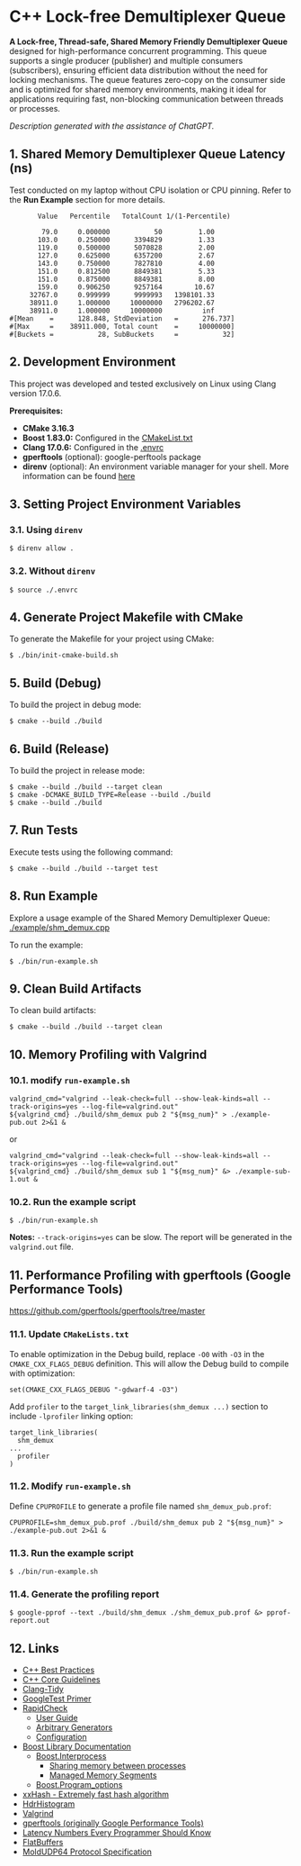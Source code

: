# C++ Lock-free Demultiplexer Queue

**A Lock-free, Thread-safe, Shared Memory Friendly Demultiplexer Queue** designed for high-performance concurrent programming. This queue supports a single producer (publisher) and multiple consumers (subscribers), ensuring efficient data distribution without the need for locking mechanisms. The queue features zero-copy on the consumer side and is optimized for shared memory environments, making it ideal for applications requiring fast, non-blocking communication between threads or processes.

_Description generated with the assistance of ChatGPT._

## 1. Shared Memory Demultiplexer Queue Latency (ns)

Test conducted on my laptop without CPU isolation or CPU pinning. Refer to the **Run Example** section for more details.

```
       Value   Percentile   TotalCount 1/(1-Percentile)

        79.0     0.000000           50         1.00
       103.0     0.250000      3394829         1.33
       119.0     0.500000      5070828         2.00
       127.0     0.625000      6357200         2.67
       143.0     0.750000      7827810         4.00
       151.0     0.812500      8849381         5.33
       151.0     0.875000      8849381         8.00
       159.0     0.906250      9257164        10.67
     32767.0     0.999999      9999993   1398101.33
     38911.0     1.000000     10000000   2796202.67
     38911.0     1.000000     10000000          inf
#[Mean    =      128.848, StdDeviation   =      276.737]
#[Max     =    38911.000, Total count    =     10000000]
#[Buckets =           28, SubBuckets     =           32]
```

## 2. Development Environment

This project was developed and tested exclusively on Linux using Clang version 17.0.6.

**Prerequisites:**

- **CMake 3.16.3**
- **Boost 1.83.0:** Configured in the [CMakeList.txt](./CMakeLists.txt)
- **Clang 17.0.6:** Configured in the [.envrc](./.envrc)
- **gperftools** (optional): google-perftools package
- **direnv** (optional): An environment variable manager for your shell. More information can be found [here](https://direnv.net/)

## 3. Setting Project Environment Variables

### 3.1. Using `direnv`

```
$ direnv allow .
```

### 3.2. Without `direnv`

```
$ source ./.envrc
```

## 4. Generate Project Makefile with CMake

To generate the Makefile for your project using CMake:

```
$ ./bin/init-cmake-build.sh
```

## 5. Build (Debug)

To build the project in debug mode:

```
$ cmake --build ./build
```

## 6. Build (Release)

To build the project in release mode:

```
$ cmake --build ./build --target clean
$ cmake -DCMAKE_BUILD_TYPE=Release --build ./build
$ cmake --build ./build
```

## 7. Run Tests

Execute tests using the following command:

```
$ cmake --build ./build --target test
```

## 8. Run Example

Explore a usage example of the Shared Memory Demultiplexer Queue: [./example/shm_demux.cpp](./example/shm_demux.cpp)

To run the example:

```
$ ./bin/run-example.sh
```

## 9. Clean Build Artifacts

To clean build artifacts:

```
$ cmake --build ./build --target clean
```

## 10. Memory Profiling with Valgrind

### 10.1. modify `run-example.sh`

```
valgrind_cmd="valgrind --leak-check=full --show-leak-kinds=all --track-origins=yes --log-file=valgrind.out"
${valgrind_cmd} ./build/shm_demux pub 2 "${msg_num}" > ./example-pub.out 2>&1 &
```

or

```
valgrind_cmd="valgrind --leak-check=full --show-leak-kinds=all --track-origins=yes --log-file=valgrind.out"
${valgrind_cmd} ./build/shm_demux sub 1 "${msg_num}" &> ./example-sub-1.out &
```

### 10.2. Run the example script

```
$ ./bin/run-example.sh
```

**Notes:** `--track-origins=yes` can be slow. The report will be generated in the `valgrind.out` file.

## 11. Performance Profiling with gperftools (Google Performance Tools)

https://github.com/gperftools/gperftools/tree/master

### 11.1. Update `CMakeLists.txt`

To enable optimization in the Debug build, replace `-O0` with `-O3` in the `CMAKE_CXX_FLAGS_DEBUG` definition. This will allow the Debug build to compile with optimization:

```
set(CMAKE_CXX_FLAGS_DEBUG "-gdwarf-4 -O3")
```

Add `profiler` to the `target_link_libraries(shm_demux ...)` section to include `-lprofiler` linking option:

```
target_link_libraries(
  shm_demux
...
  profiler
)
```

### 11.2. Modify `run-example.sh`

Define `CPUPROFILE` to generate a profile file named `shm_demux_pub.prof`:

```
CPUPROFILE=shm_demux_pub.prof ./build/shm_demux pub 2 "${msg_num}" > ./example-pub.out 2>&1 &
```

### 11.3. Run the example script

```
$ ./bin/run-example.sh
```

### 11.4. Generate the profiling report

```
$ google-pprof --text ./build/shm_demux ./shm_demux_pub.prof &> pprof-report.out
```

## 12. Links

- [C++ Best Practices](https://github.com/cpp-best-practices/cppbestpractices/blob/master/00-Table_of_Contents.md)
- [C++ Core Guidelines](https://isocpp.github.io/CppCoreGuidelines/CppCoreGuidelines)
- [Clang-Tidy](https://clang.llvm.org/extra/clang-tidy/)
- [GoogleTest Primer](https://google.github.io/googletest/primer.html)
- [RapidCheck](https://github.com/emil-e/rapidcheck)
  - [User Guide](https://github.com/emil-e/rapidcheck/blob/master/doc/user_guide.md)
  - [Arbitrary Generators](https://github.com/emil-e/rapidcheck/blob/master/doc/generators.md#arbitrary)
  - [Configuration](https://github.com/emil-e/rapidcheck/blob/master/doc/configuration.md)
- [Boost Library Documentation](https://www.boost.org/doc/libs/)
  - [Boost.Interprocess](https://www.boost.org/doc/libs/1_83_0/doc/html/interprocess.html)
    - [Sharing memory between processes](https://www.boost.org/doc/libs/1_83_0/doc/html/interprocess/sharedmemorybetweenprocesses.html)
    - [Managed Memory Segments](https://www.boost.org/doc/libs/1_83_0/doc/html/interprocess/managed_memory_segments.html)
  - [Boost.Program_options](https://www.boost.org/doc/libs/1_83_0/doc/html/program_options.html)
- [xxHash - Extremely fast hash algorithm](https://github.com/Cyan4973/xxHash)
- [HdrHistogram](http://hdrhistogram.org/)
- [Valgrind](https://valgrind.org/)
- [gperftools (originally Google Performance Tools)](https://github.com/gperftools/gperftools)
- [Latency Numbers Every Programmer Should Know](https://gist.github.com/jboner/2841832)
- [FlatBuffers](https://flatbuffers.dev/flatbuffers_guide_use_cpp.html)
- [MoldUDP64 Protocol Specification](https://www.nasdaqtrader.com/content/technicalsupport/specifications/dataproducts/moldudp64.pdf)
